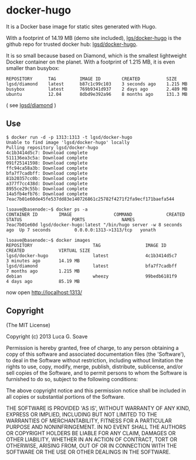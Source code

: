 docker-hugo
===========

It is a Docker base image for static sites generated with Hugo. 

With a footprint of 14.19 MB (demo site included), [lgs/docker-hugo](https://github.com/lgs/docker-hugo) is the github repo for trusted docker hub: [lgsd/docker-hugo](https://registry.hub.docker.com/u/lgsd/docker-hugo/). 

It is so small because based on Diamond, which is the smallest lightweight Docker container on the planet. With a footprint of 1.215 MB, it is even smaller than busybox:

	REPOSITORY      TAG         IMAGE ID        CREATED          SIZE
	lgsd/diamond    latest      b87c1c99c103    3 seconds ago    1.215 MB 
	busybox         latest      769b9341d937    2 days ago       2.489 MB
	ubuntu          12.04       8dbd9e392a96    8 months ago     131.3 MB


( see [lgsd/diamond](https://registry.hub.docker.com/u/lgsd/diamond/) )

## Use

    $ docker run -d -p 1313:1313 -t lgsd/docker-hugo
    Unable to find image 'lgsd/docker-hugo' locally
    Pulling repository lgsd/docker-hugo
    4c1b3414d5c7: Download complete 
    511136ea3c5a: Download complete 
    091f25141598: Download complete 
    ffc94ca58a3b: Download complete 
    bfa7f7cadbff: Download complete 
    81b20357cc0b: Download complete 
    a377f7cc438d: Download complete 
    8955ce29c55b: Download complete 
    14a5fb4efb76: Download complete 
    7eac7b01e60de45fe537dd83e140726861c25782f4271f2fa9ecf171baefa544

    lsoave@basenode:~$ docker ps -a
    CONTAINER ID        IMAGE                COMMAND             CREATED       STATUS                   PORTS              NAMES
    7eac7b01e60d lgsd/docker-hugo:latest "/bin/hugo server -w 8 seconds ago  Up 7 seconds         0.0.0.0:1313->1313/tcp   yonath   

    lsoave@basenode:~$ docker images
    REPOSITORY                       TAG                 IMAGE ID            CREATED             VIRTUAL SIZE
    lgsd/docker-hugo                 latest              4c1b3414d5c7        3 minutes ago       14.19 MB
    lgsd/diamond                     latest              bfa7f7cadbff        7 months ago        1.215 MB
    debian                           wheezy              99bedb6181f9        4 days ago          85.19 MB

now open [http://localhost:1313/](http://localhost:1313/)

## Copyright

(The MIT License)

Copyright (c) 2013 Luca G. Soave

Permission is hereby granted, free of charge, to any person obtaining a copy
of this software and associated documentation files (the 'Software'), to deal
in the Software without restriction, including without limitation the rights
to use, copy, modify, merge, publish, distribute, sublicense, and/or sell
copies of the Software, and to permit persons to whom the Software is
furnished to do so, subject to the following conditions:

The above copyright notice and this permission notice shall be included in all
copies or substantial portions of the Software.

THE SOFTWARE IS PROVIDED 'AS IS', WITHOUT WARRANTY OF ANY KIND, EXPRESS OR
IMPLIED, INCLUDING BUT NOT LIMITED TO THE WARRANTIES OF MERCHANTABILITY,
FITNESS FOR A PARTICULAR PURPOSE AND NONINFRINGEMENT. IN NO EVENT SHALL THE
AUTHORS OR COPYRIGHT HOLDERS BE LIABLE FOR ANY CLAIM, DAMAGES OR OTHER
LIABILITY, WHETHER IN AN ACTION OF CONTRACT, TORT OR OTHERWISE, ARISING FROM,
OUT OF OR IN CONNECTION WITH THE SOFTWARE OR THE USE OR OTHER DEALINGS IN THE
SOFTWARE.

